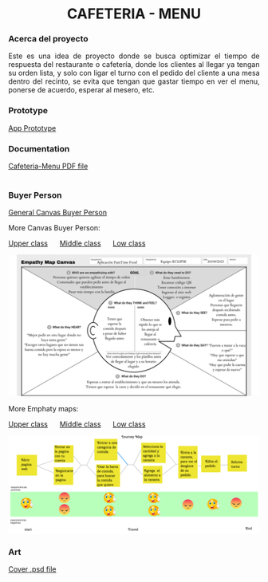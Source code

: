 <h1 align="center"> CAFETERIA - MENU </h1>
<h3 align="left">Acerca del proyecto</h3>
<p align="justify">
Este es una idea de proyecto donde se busca optimizar el tiempo de respuesta del restaurante o cafetería, donde los clientes al llegar ya tengan su orden lista, y solo con ligar el turno con el pedido del cliente a una mesa dentro del recinto, se evita que tengan que gastar tiempo en ver el menu, ponerse de acuerdo, esperar al mesero, etc.
</p>
<h3 align="left">Prototype</h3>
<p>
<div style="text-align: left;">
  <a href="https://www.figma.com/file/jMDGvyJhrWegndvcyKfglJ/App-Cafeteria?type=design&node-id=0-1&mode=design&t=ZV4dCkDkixOnfDur-0">App Prototype</a>
</div>
</p>
<h3 align="left">Documentation </h3>
<p>
<!-- Laitex --->
<div style="display: flex; justify-content: left; flex-end;">
  <!-- Laitex --->
  <a href="./Docs/Cafeteria-Menu/Doc-cafeteria.pdf" style="margin-right: 20px;">Cafeteria-Menu PDF file</a>
</div>
<br>
<h3>Buyer Person</h3>
<!--Buyer person-->
  <a href="https://www.canva.com/design/DAFwUaCOcZE/50RjQNNABKBntjp3pM4HfQ/edit">General Canvas Buyer Person</a>
  <p>More Canvas Buyer Person:</p>
  <a href="#" style="margin-right: 20px;">Upper class</a>
  <a href="https://www.canva.com/design/DAFyvlS70oU/487SXZ8ttdGmKcXz8dISMg/edit?utm_content=DAFyvlS70oU&utm_campaign=designshare&utm_medium=link2&utm_source=sharebutton BuyenPerson-ClaseMedia" style="margin-right: 20px;">Middle class</a>
  <a href="https://www.canva.com/design/DAFytntySOs/L-TbFiqgHwwyAuBrCljjag/edit?utm_content=DAFytntySOs&utm_campaign=designshare&utm_medium=link2&utm_source=sharebutton" style="margin-right: 20px;">Low class</a>

</p>
<!-- Emphaty map --->
<div style="text-align: left;">
  <img src="./Assets/Img/Essentials/EmpathyMap/EmpathyMapCoffe.jpg" alt="Emphaty Map" style="max-width: 100%;">
</div>
 <p>More Emphaty maps:</p>
  <a href="#" style="margin-right: 20px;">Upper class</a>
  <a href="https://www.canva.com/design/DAFyvUNcick/rLBg1cqFvgStSqxykDrRSw/edit?utm_content=DAFyvUNcick&utm_campaign=designshare&utm_medium=link2&utm_source=sharebutton emphaty map clase media" style="margin-right: 20px;">Middle class</a>
  <a href="https://www.canva.com/design/DAFyvvgx0J0/ENwfpBf21cZiPGAKkheYLQ/edit?utm_content=DAFyvvgx0J0&utm_campaign=designshare&utm_medium=link2&utm_source=sharebutton" style="margin-right: 20px;">Low class</a>
</p>
<!-- IMG -->
<div style="text-align: left;">
  <img src="./Assets/Img/Essentials/JourneyMap/JourneyMap.png" alt="Canvas Buyer Person" style="max-width: 100%;">
</div>
</p>
<h3 align="left">Art</h3>
<p>
<!-- G-Drive --->
<div style="text-align: left;">
  <a href="https://drive.google.com/drive/folders/1AuNMp59X0YJqxR1alR2jJUgEV7NNbN8a?usp=sharing">Cover .psd file</a>
</div>
</p>